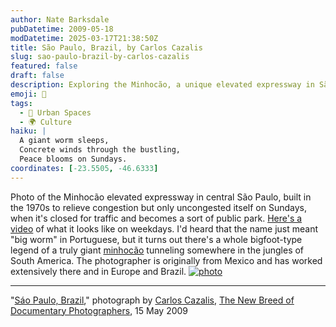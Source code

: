 ```yaml
---
author: Nate Barksdale
pubDatetime: 2009-05-18
modDatetime: 2025-03-17T21:38:50Z
title: São Paulo, Brazil, by Carlos Cazalis
slug: sao-paulo-brazil-by-carlos-cazalis
featured: false
draft: false
description: Exploring the Minhocão, a unique elevated expressway in São Paulo, transformed into a vibrant public space on Sundays.
emoji: 🐍
tags:
  - 🌆 Urban Spaces
  - 🌍 Culture
haiku: |
  A giant worm sleeps,  
  Concrete winds through the bustling,  
  Peace blooms on Sundays.
coordinates: [-23.5505, -46.6333]
---
```


Photo of the Minhocão elevated expressway in central São Paulo, built in the 1970s to relieve congestion but only uncongested itself on Sundays, when it's closed for traffic and becomes a sort of public park. [Here's a video](http://www.youtube.com/watch?v=jh_m88dujnk) of what it looks like on weekdays. I'd heard that the name just meant "big worm" in Portuguese, but it turns out there's a whole bigfoot-type legend of a truly giant [minhocão](http://en.wikipedia.org/wiki/Minhoc%C3%A3o) tunneling somewhere in the jungles of South America. The photographer is originally from Mexico and has worked extensively there and in Europe and Brazil. [![photo](http://culture-making.com/media/cazilis_brazil.jpg)](http://vervephoto.wordpress.com/2009/05/15/carlos-cazalis/)

---

"[Sáo Paulo, Brazil](http://vervephoto.wordpress.com/2009/05/15/carlos-cazalis/)," photograph by [Carlos Cazalis](http://web.archive.org/web/20140305010712/http://www.cazalis.org:80/default.htm), [The New Breed of Documentary Photographers](http://vervephoto.wordpress.com/2009/05/15/carlos-cazalis/), 15 May 2009
